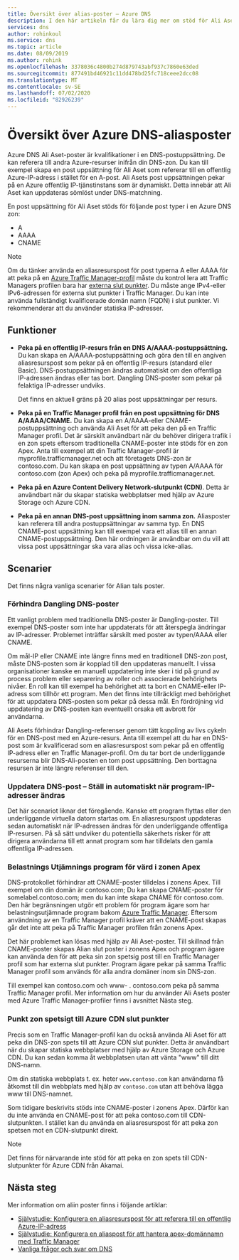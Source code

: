 ```yaml
---
title: Översikt över alias-poster – Azure DNS
description: I den här artikeln får du lära dig mer om stöd för Ali Asets poster i Microsoft Azure DNS.
services: dns
author: rohinkoul
ms.service: dns
ms.topic: article
ms.date: 08/09/2019
ms.author: rohink
ms.openlocfilehash: 3378036c4800b274d879743abf937c7860e63ded
ms.sourcegitcommit: 877491bd46921c11dd478bd25fc718ceee2dcc08
ms.translationtype: MT
ms.contentlocale: sv-SE
ms.lasthandoff: 07/02/2020
ms.locfileid: "82926239"
---
```

# <a name="azure-dns-alias-records-overview"></a>Översikt över Azure DNS-aliasposter

Azure DNS Ali Aset-poster är kvalifikationer i en DNS-postuppsättning. De kan referera till andra Azure-resurser inifrån din DNS-zon. Du kan till exempel skapa en post uppsättning för Ali Aset som refererar till en offentlig Azure-IP-adress i stället för en A-post. Ali Asets post uppsättningen pekar på en Azure offentlig IP-tjänstinstans som är dynamiskt. Detta innebär att Ali Aset kan uppdateras sömlöst under DNS-matchning.

En post uppsättning för Ali Aset stöds för följande post typer i en Azure DNS zon: 

- A
- AAAA
- CNAME

> [!NOTE]
> Om du tänker använda en aliasresurspost för post typerna A eller AAAA för att peka på en [Azure Traffic Manager-profil](../traffic-manager/quickstart-create-traffic-manager-profile.md) måste du kontrol lera att Traffic Managers profilen bara har [externa slut punkter](../traffic-manager/traffic-manager-endpoint-types.md#external-endpoints). Du måste ange IPv4-eller IPv6-adressen för externa slut punkter i Traffic Manager. Du kan inte använda fullständigt kvalificerade domän namn (FQDN) i slut punkter. Vi rekommenderar att du använder statiska IP-adresser.

## <a name="capabilities"></a>Funktioner

- **Peka på en offentlig IP-resurs från en DNS A/AAAA-postuppsättning.** Du kan skapa en A/AAAA-postuppsättning och göra den till en angiven aliasresurspost som pekar på en offentlig IP-resurs (standard eller Basic). DNS-postuppsättningen ändras automatiskt om den offentliga IP-adressen ändras eller tas bort. Dangling DNS-poster som pekar på felaktiga IP-adresser undviks.

   Det finns en aktuell gräns på 20 alias post uppsättningar per resurs.

- **Peka på en Traffic Manager profil från en post uppsättning för DNS A/AAAA/CNAME.** Du kan skapa en A/AAAA-eller CNAME-postuppsättning och använda Ali Aset för att peka den på en Traffic Manager profil. Det är särskilt användbart när du behöver dirigera trafik i en zon spets eftersom traditionella CNAME-poster inte stöds för en zon Apex. Anta till exempel att din Traffic Manager-profil är myprofile.trafficmanager.net och att företagets DNS-zon är contoso.com. Du kan skapa en post uppsättning av typen A/AAAA för contoso.com (zon Apex) och peka på myprofile.trafficmanager.net.
- **Peka på en Azure Content Delivery Network-slutpunkt (CDN)**. Detta är användbart när du skapar statiska webbplatser med hjälp av Azure Storage och Azure CDN.
- **Peka på en annan DNS-post uppsättning inom samma zon.** Aliasposter kan referera till andra postuppsättningar av samma typ. En DNS CNAME-post uppsättning kan till exempel vara ett alias till en annan CNAME-postuppsättning. Den här ordningen är användbar om du vill att vissa post uppsättningar ska vara alias och vissa icke-alias.

## <a name="scenarios"></a>Scenarier

Det finns några vanliga scenarier för Alian tals poster.

### <a name="prevent-dangling-dns-records"></a>Förhindra Dangling DNS-poster

Ett vanligt problem med traditionella DNS-poster är Dangling-poster. Till exempel DNS-poster som inte har uppdaterats för att återspegla ändringar av IP-adresser. Problemet inträffar särskilt med poster av typen/AAAA eller CNAME.

Om mål-IP eller CNAME inte längre finns med en traditionell DNS-zon post, måste DNS-posten som är kopplad till den uppdateras manuellt. I vissa organisationer kanske en manuell uppdatering inte sker i tid på grund av process problem eller separering av roller och associerade behörighets nivåer. En roll kan till exempel ha behörighet att ta bort en CNAME-eller IP-adress som tillhör ett program. Men det finns inte tillräckligt med behörighet för att uppdatera DNS-posten som pekar på dessa mål. En fördröjning vid uppdatering av DNS-posten kan eventuellt orsaka ett avbrott för användarna.

Ali Asets förhindrar Dangling-referenser genom tätt koppling av livs cykeln för en DNS-post med en Azure-resurs. Anta till exempel att du har en DNS-post som är kvalificerad som en aliasresurspost som pekar på en offentlig IP-adress eller en Traffic Manager-profil. Om du tar bort de underliggande resurserna blir DNS-Ali-posten en tom post uppsättning. Den borttagna resursen är inte längre referenser till den.

### <a name="update-dns-record-set-automatically-when-application-ip-addresses-change"></a>Uppdatera DNS-post – Ställ in automatiskt när program-IP-adresser ändras

Det här scenariot liknar det föregående. Kanske ett program flyttas eller den underliggande virtuella datorn startas om. En aliasresurspost uppdateras sedan automatiskt när IP-adressen ändras för den underliggande offentliga IP-resursen. På så sätt undviker du potentiella säkerhets risker för att dirigera användarna till ett annat program som har tilldelats den gamla offentliga IP-adressen.

### <a name="host-load-balanced-applications-at-the-zone-apex"></a>Belastnings Utjämnings program för värd i zonen Apex

DNS-protokollet förhindrar att CNAME-poster tilldelas i zonens Apex. Till exempel om din domän är contoso.com; Du kan skapa CNAME-poster för somelabel.contoso.com; men du kan inte skapa CNAME för contoso.com.
Den här begränsningen utgör ett problem för program ägare som har belastningsutjämnade program bakom [Azure Traffic Manager](../traffic-manager/traffic-manager-overview.md). Eftersom användning av en Traffic Manager profil kräver att en CNAME-post skapas går det inte att peka på Traffic Manager profilen från zonens Apex.

Det här problemet kan lösas med hjälp av Ali Aset-poster. Till skillnad från CNAME-poster skapas Alian slut poster i zonens Apex och program ägare kan använda den för att peka sin zon spetsig post till en Traffic Manager profil som har externa slut punkter. Program ägare pekar på samma Traffic Manager profil som används för alla andra domäner inom sin DNS-zon.

Till exempel kan contoso.com och www- \. contoso.com peka på samma Traffic Manager profil. Mer information om hur du använder Ali Asets poster med Azure Traffic Manager-profiler finns i avsnittet Nästa steg.

### <a name="point-zone-apex-to-azure-cdn-endpoints"></a>Punkt zon spetsigt till Azure CDN slut punkter

Precis som en Traffic Manager-profil kan du också använda Ali Aset för att peka din DNS-zon spets till att Azure CDN slut punkter. Detta är användbart när du skapar statiska webbplatser med hjälp av Azure Storage och Azure CDN. Du kan sedan komma åt webbplatsen utan att vänta "www" till ditt DNS-namn.

Om din statiska webbplats t. ex. heter `www.contoso.com` kan användarna få åtkomst till din webbplats med hjälp av `contoso.com` utan att behöva lägga www till DNS-namnet.

Som tidigare beskrivits stöds inte CNAME-poster i zonens Apex. Därför kan du inte använda en CNAME-post för att peka contoso.com till CDN-slutpunkten. I stället kan du använda en aliasresurspost för att peka zon spetsen mot en CDN-slutpunkt direkt.

> [!NOTE]
> Det finns för närvarande inte stöd för att peka en zon spets till CDN-slutpunkter för Azure CDN från Akamai.

## <a name="next-steps"></a>Nästa steg

Mer information om aliin poster finns i följande artiklar:

- [Självstudie: Konfigurera en aliasresurspost för att referera till en offentlig Azure-IP-adress](tutorial-alias-pip.md)
- [Självstudie: Konfigurera en aliaspost för att hantera apex-domännamn med Traffic Manager](tutorial-alias-tm.md)
- [Vanliga frågor och svar om DNS](https://docs.microsoft.com/azure/dns/dns-faq#alias-records)

